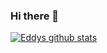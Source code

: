 ### Hi there 👋

[![Eddys github stats](https://github-readme-stats.vercel.app/api?username=eddysims)](https://github.com/anuraghazra/github-readme-stats)

<!--
**eddysims/eddysims** is a ✨ _special_ ✨ repository because its `README.md` (this file) appears on your GitHub profile.

Here are some ideas to get you started:

- 🔭 I’m currently working on ...
- 🌱 I’m currently learning ...
- 👯 I’m looking to collaborate on ...
- 🤔 I’m looking for help with ...
- 💬 Ask me about ...
- 📫 How to reach me: ...
- 😄 Pronouns: ...
- ⚡ Fun fact: ...
-->
